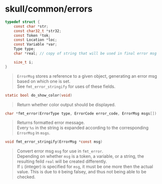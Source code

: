# skull/common/errors

```c
typedef struct {
	const char *str;
	const char32_t *str32;
	const Token *tok;
	const Location *loc;
	const Variable *var;
	Type type;
	char *real; // copy of string that will be used in final error msg

	size_t i;
}
```

> `ErrorMsg` stores a reference to a given object, generating an error msg based
> on which one is set.
> \
> See `fmt_error_stringify` for uses of these fields.

```c
static bool do_show_color(void)
```

> Return whether color output should be displayed.

```c
char *fmt_error(ErrorType type, ErrorCode error_code, ErrorMsg msgs[])
```

> Returns formatted error message.
> \
> Every `%s` in the string is expanded according to the corresponding `ErrorMsg`
> in `msgs`.

```c
void fmt_error_stringify(ErrorMsg *const msg)
```

> Convert error msg `msg` for use in `fmt_error`.
> \
> Depending on whether `msg` is a token, a variable, or a string, the resulting
> feild `real` will be created differently.
> \
> If `i` (integer) is specified for `msg`, it must be one more then the actual
> value. This is due to `0` being falsey, and thus not being able to be checked.

